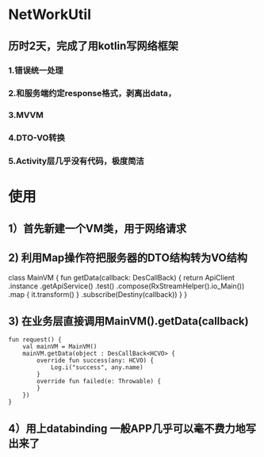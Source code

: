 # NetWorkUtil</br>
## 历时2天，完成了用kotlin写网络框架</br>
### 1.错误统一处理</br>
### 2.和服务端约定response格式，剥离出data，</br>
### 3.MVVM</br>
### 4.DTO-VO转换</br>
### 5.Activity层几乎没有代码，极度简洁</br>

# 使用</br>
## 1）首先新建一个VM类，用于网络请求</br>
## 2) 利用Map操作符把服务器的DTO结构转为VO结构
class MainVM {
    fun getData(callback: DesCallBack<HCVO>) {
        return ApiClient
                .instance
                .getApiService()
                .test()
                .compose(RxStreamHelper().io_Main())
                .map {
                    it.transform()
                }
                .subscribe(Destiny(callback))
    }
}
  
## 3) 在业务层直接调用MainVM().getData(callback)
    fun request() {
        val mainVM = MainVM()
        mainVM.getData(object : DesCallBack<HCVO> {
            override fun success(any: HCVO) {
                Log.i("success", any.name)
            }
            override fun failed(e: Throwable) {
            }
        })
    }
## 4）用上databinding 一般APP几乎可以毫不费力地写出来了 


